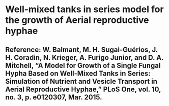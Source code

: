# Well-mixed tanks in series model for the growth of Aerial reproductive hyphae 

## Reference: W. Balmant, M. H. Sugai-Guérios, J. H. Coradin, N. Krieger, A. Furigo Junior, and D. A. Mitchell, “A Model for Growth of a Single Fungal Hypha Based on Well-Mixed Tanks in Series: Simulation of Nutrient and Vesicle Transport in Aerial Reproductive Hyphae,” PLoS One, vol. 10, no. 3, p. e0120307, Mar. 2015.
